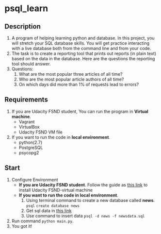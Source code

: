 #  psql_learn
## Description
1. A program of helping learning python and database. In this project, you will stretch your SQL database skills. You will get practice interacting with a live database both from the command line and from your code.
2. The task is to create a reporting tool that prints out reports (in plain text) based on the data in the database. Here are the questions the reporting tool should answer.
3. Questions:
    1. What are the most popular three articles of all time?
    2. Who are the most popular article authors of all time?
    3. On which days did more than 1% of requests lead to errors?
## Requirements
1. If you are Udacity FSND student, You can run the program in **Virtual machine**.
    - Vagrant
    - VirtualBox
    - Udacity FSND VM file
2. If you want to run the code in **local environment**.
    - python(2.7)
    - PostgreSQL
    - psycopg2

## Start
1. Configure Environment
    - **If you are Udacity FSND student**. Follow the guide as [this link](https://classroom.udacity.com/nanodegrees/nd004/parts/8d3e23e1-9ab6-47eb-b4f3-d5dc7ef27bf0/modules/bc51d967-cb21-46f4-90ea-caf73439dc59/lessons/5475ecd6-cfdb-4418-85a2-f2583074c08d/concepts/14c72fe3-e3fe-4959-9c4b-467cf5b7c3a0#) to install Udacity FSND-virtual machine
    - **If you want to run the code in local environment**.
        1. Using terminal command to create a new database called **news**.
            ```psql```
            ```create database news```
        2. Get sql data in [this link](https://d17h27t6h515a5.cloudfront.net/topher/2016/August/57b5f748_newsdata/newsdata.zip)
        3. Use command to insert data
           ```psql -d news -f newsdata.sql ```
2.  Run command ```python main.py```.
3.  You got it!
